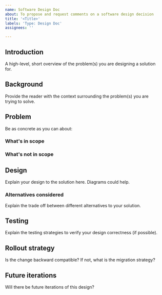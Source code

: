```yaml
---
name: Software Design Doc
about: To propose and request comments on a software design decision
title: '<Title>'
labels: 'Type: Design Doc'
assignees: ''

---
```


## Introduction

A high-level, short overview of the problem(s) you are designing a solution for.

## Background

Provide the reader with the context surrounding the problem(s) you are trying to solve.

## Problem

Be as concrete as you can about:

### What's in scope

### What's not in scope

## Design

Explain your design to the solution here. Diagrams could help.

### Alternatives considered

Explain the trade off between different alternatives to your solution.

## Testing

Explain the testing strategies to verify your design correctness (if possible).

## Rollout strategy

Is the change backward compatible? If not, what is the migration strategy?

## Future iterations

Will there be future iterations of this design?
